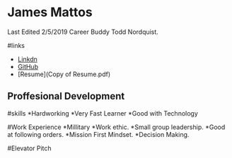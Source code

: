 # James Mattos
 
Last Edited 2/5/2019
Career Buddy Todd Nordquist.

#links
* [Linkdn](https://www.linkedin.com/in/james-mattos-77914317a/)
* [GitHub](https://github.com/jamesmattos55/jamesmattos55.github.io)
* [Resume](Copy of Resume.pdf)
## Proffesional Development

#skills
*Hardworking
*Very Fast Learner
*Good with Technology

#Work Experience
*Millitary
  *Work ethic.
  *Small group leadership.
  *Good at following orders.
  *Mission First Mindset.
  *Decision Making.
  
#Elevator Pitch


